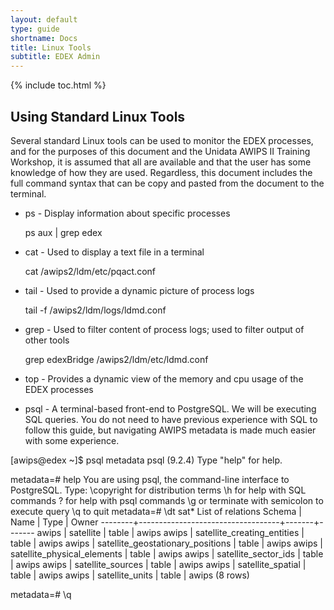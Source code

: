 ```yaml
---
layout: default
type: guide
shortname: Docs
title: Linux Tools
subtitle: EDEX Admin
---
```


{% include toc.html %}


## Using Standard Linux Tools 

Several standard Linux tools can be used to monitor the EDEX  processes, and for the purposes of this document and the Unidata AWIPS II Training Workshop, it is assumed that all are available and that the user has some knowledge of how they are used.  Regardless, this document includes the full command syntax that can be copy and pasted from the document to the terminal.



* ps - Display information about specific processes 

  ps aux | grep edex


* cat - Used to display a text file in a terminal 

  cat /awips2/ldm/etc/pqact.conf

* tail - Used to provide a dynamic picture of process logs 

  tail -f /awips2/ldm/logs/ldmd.conf
  
* grep - Used to filter content of process logs; used to filter output of other tools 

  grep edexBridge /awips2/ldm/etc/ldmd.conf

* top - Provides a dynamic view of the memory and cpu usage of the EDEX processes 

* psql - A terminal-based front-end to PostgreSQL.  We will be executing SQL queries.  You do not need to have previous experience with SQL to follow this guide, but navigating AWIPS metadata is made much easier with some experience.


 [awips@edex ~]$ psql metadata
  psql (9.2.4)
  Type "help" for help.
  
  metadata=# help
  You are using psql, the command-line interface to PostgreSQL.
  Type:  \copyright for distribution terms
         \h for help with SQL commands
         \? for help with psql commands
         \g or terminate with semicolon to execute query
         \q to quit
  metadata=# \dt sat*
                       List of relations
   Schema |               Name                | Type  | Owner 
  --------+-----------------------------------+-------+-------
   awips  | satellite                         | table | awips
   awips  | satellite_creating_entities       | table | awips
   awips  | satellite_geostationary_positions | table | awips
   awips  | satellite_physical_elements       | table | awips
   awips  | satellite_sector_ids              | table | awips
   awips  | satellite_sources                 | table | awips
   awips  | satellite_spatial                 | table | awips
   awips  | satellite_units                   | table | awips
  (8 rows)
  
  metadata=# \q



